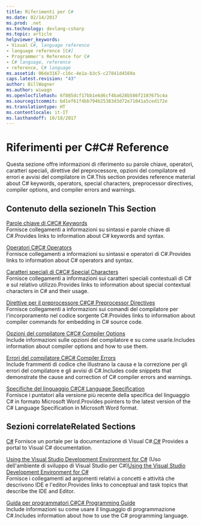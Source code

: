 ```yaml
---
title: Riferimenti per C#
ms.date: 02/14/2017
ms.prod: .net
ms.technology: devlang-csharp
ms.topic: article
helpviewer_keywords:
- Visual C#, language reference
- language reference [C#]
- Programmer's Reference for C#
- C# language, reference
- reference, C# language
ms.assetid: 06de3167-c16c-4e1a-b3c5-c27841d4569a
caps.latest.revision: "43"
author: BillWagner
ms.author: wiwagn
ms.openlocfilehash: 6f885dcf17bb1e6d6cf4ba628b586f2107675c4a
ms.sourcegitcommit: bd1ef61f4bb794b25383d3d72e71041a5ced172e
ms.translationtype: HT
ms.contentlocale: it-IT
ms.lasthandoff: 10/18/2017
---
```

# <a name="c-reference"></a><span data-ttu-id="bf442-102">Riferimenti per C#</span><span class="sxs-lookup"><span data-stu-id="bf442-102">C# Reference</span></span>
<span data-ttu-id="bf442-103">Questa sezione offre informazioni di riferimento su parole chiave, operatori, caratteri speciali, direttive del preprocessore, opzioni del compilatore ed errori e avvisi del compilatore in C#.</span><span class="sxs-lookup"><span data-stu-id="bf442-103">This section provides reference material about C# keywords, operators, special characters, preprocessor directives, compiler options, and compiler errors and warnings.</span></span>  
  
## <a name="in-this-section"></a><span data-ttu-id="bf442-104">Contenuto della sezione</span><span class="sxs-lookup"><span data-stu-id="bf442-104">In This Section</span></span>  
 [<span data-ttu-id="bf442-105">Parole chiave di C#</span><span class="sxs-lookup"><span data-stu-id="bf442-105">C# Keywords</span></span>](../../csharp/language-reference/keywords/index.md)  
 <span data-ttu-id="bf442-106">Fornisce collegamenti a informazioni su sintassi e parole chiave di C#.</span><span class="sxs-lookup"><span data-stu-id="bf442-106">Provides links to information about C# keywords and syntax.</span></span>  
  
 [<span data-ttu-id="bf442-107">Operatori C#</span><span class="sxs-lookup"><span data-stu-id="bf442-107">C# Operators</span></span>](../../csharp/language-reference/operators/index.md)  
 <span data-ttu-id="bf442-108">Fornisce collegamenti a informazioni su sintassi e operatori di C#.</span><span class="sxs-lookup"><span data-stu-id="bf442-108">Provides links to information about C# operators and syntax.</span></span>  

 [<span data-ttu-id="bf442-109">Caratteri speciali di C#</span><span class="sxs-lookup"><span data-stu-id="bf442-109">C# Special Characters</span></span>](../../csharp/language-reference/tokens/index.md)  
 <span data-ttu-id="bf442-110">Fornisce collegamenti a informazioni sui caratteri speciali contestuali di C# e sul relativo utilizzo.</span><span class="sxs-lookup"><span data-stu-id="bf442-110">Provides links to information about special contextual characters in C# and their usage.</span></span>  

 [<span data-ttu-id="bf442-111">Direttive per il preprocessore C#</span><span class="sxs-lookup"><span data-stu-id="bf442-111">C# Preprocessor Directives</span></span>](../../csharp/language-reference/preprocessor-directives/index.md)  
 <span data-ttu-id="bf442-112">Fornisce collegamenti a informazioni sui comandi del compilatore per l'incorporamento nel codice sorgente C#.</span><span class="sxs-lookup"><span data-stu-id="bf442-112">Provides links to information about compiler commands for embedding in C# source code.</span></span>  
  
 [<span data-ttu-id="bf442-113">Opzioni del compilatore C#</span><span class="sxs-lookup"><span data-stu-id="bf442-113">C# Compiler Options</span></span>](../../csharp/language-reference/compiler-options/index.md)  
 <span data-ttu-id="bf442-114">Include informazioni sulle opzioni del compilatore e su come usarle.</span><span class="sxs-lookup"><span data-stu-id="bf442-114">Includes information about compiler options and how to use them.</span></span>  
  
 [<span data-ttu-id="bf442-115">Errori del compilatore C#</span><span class="sxs-lookup"><span data-stu-id="bf442-115">C# Compiler Errors</span></span>](../../csharp/language-reference/compiler-messages/index.md)  
 <span data-ttu-id="bf442-116">Include frammenti di codice che illustrano la causa e la correzione per gli errori del compilatore e gli avvisi di C#.</span><span class="sxs-lookup"><span data-stu-id="bf442-116">Includes code snippets that demonstrate the cause and correction of C# compiler errors and warnings.</span></span>  
  
 [<span data-ttu-id="bf442-117">Specifiche del linguaggio C#</span><span class="sxs-lookup"><span data-stu-id="bf442-117">C# Language Specification</span></span>](../../csharp/language-reference/language-specification/index.md)  
 <span data-ttu-id="bf442-118">Fornisce i puntatori alla versione più recente della specifica del linguaggio C# in formato Microsoft Word.</span><span class="sxs-lookup"><span data-stu-id="bf442-118">Provides pointers to the latest version of the C# Language Specification in Microsoft Word format.</span></span>  
  
## <a name="related-sections"></a><span data-ttu-id="bf442-119">Sezioni correlate</span><span class="sxs-lookup"><span data-stu-id="bf442-119">Related Sections</span></span>  

 <span data-ttu-id="bf442-120">[C#](../../csharp/index.md) Fornisce un portale per la documentazione di Visual C#.</span><span class="sxs-lookup"><span data-stu-id="bf442-120">[C#](../../csharp/index.md) Provides a portal to Visual C# documentation.</span></span>  
  
 <span data-ttu-id="bf442-121">[Using the Visual Studio Development Environment for C#](/visualstudio/csharp-ide/using-the-visual-studio-development-environment-for-csharp) (Uso dell'ambiente di sviluppo di Visual Studio per C#)</span><span class="sxs-lookup"><span data-stu-id="bf442-121">[Using the Visual Studio Development Environment for C#](/visualstudio/csharp-ide/using-the-visual-studio-development-environment-for-csharp)</span></span>  
 <span data-ttu-id="bf442-122">Fornisce i collegamenti ad argomenti relativi a concetti e attività che descrivono IDE e l'editor.</span><span class="sxs-lookup"><span data-stu-id="bf442-122">Provides links to conceptual and task topics that describe the IDE and Editor.</span></span>  
  
 [<span data-ttu-id="bf442-123">Guida per programmatori C#</span><span class="sxs-lookup"><span data-stu-id="bf442-123">C# Programming Guide</span></span>](../../csharp/programming-guide/index.md)  
 <span data-ttu-id="bf442-124">Include informazioni su come usare il linguaggio di programmazione C#.</span><span class="sxs-lookup"><span data-stu-id="bf442-124">Includes information about how to use the C# programming language.</span></span>
